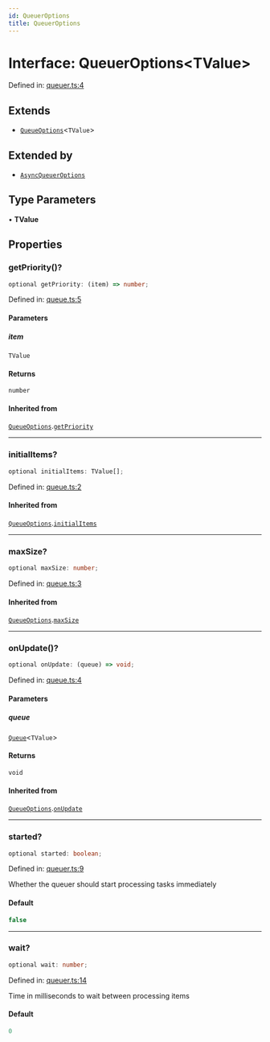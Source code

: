 ```yaml
---
id: QueuerOptions
title: QueuerOptions
---
```


<!-- DO NOT EDIT: this page is autogenerated from the type comments -->

# Interface: QueuerOptions\<TValue\>

Defined in: [queuer.ts:4](https://github.com/TanStack/bouncer/blob/main/packages/pacer/src/queuer.ts#L4)

## Extends

- [`QueueOptions`](queueoptions.md)\<`TValue`\>

## Extended by

- [`AsyncQueuerOptions`](asyncqueueroptions.md)

## Type Parameters

• **TValue**

## Properties

### getPriority()?

```ts
optional getPriority: (item) => number;
```

Defined in: [queue.ts:5](https://github.com/TanStack/bouncer/blob/main/packages/pacer/src/queue.ts#L5)

#### Parameters

##### item

`TValue`

#### Returns

`number`

#### Inherited from

[`QueueOptions`](queueoptions.md).[`getPriority`](QueueOptions.md#getpriority)

***

### initialItems?

```ts
optional initialItems: TValue[];
```

Defined in: [queue.ts:2](https://github.com/TanStack/bouncer/blob/main/packages/pacer/src/queue.ts#L2)

#### Inherited from

[`QueueOptions`](queueoptions.md).[`initialItems`](QueueOptions.md#initialitems)

***

### maxSize?

```ts
optional maxSize: number;
```

Defined in: [queue.ts:3](https://github.com/TanStack/bouncer/blob/main/packages/pacer/src/queue.ts#L3)

#### Inherited from

[`QueueOptions`](queueoptions.md).[`maxSize`](QueueOptions.md#maxsize)

***

### onUpdate()?

```ts
optional onUpdate: (queue) => void;
```

Defined in: [queue.ts:4](https://github.com/TanStack/bouncer/blob/main/packages/pacer/src/queue.ts#L4)

#### Parameters

##### queue

[`Queue`](../classes/queue.md)\<`TValue`\>

#### Returns

`void`

#### Inherited from

[`QueueOptions`](queueoptions.md).[`onUpdate`](QueueOptions.md#onupdate)

***

### started?

```ts
optional started: boolean;
```

Defined in: [queuer.ts:9](https://github.com/TanStack/bouncer/blob/main/packages/pacer/src/queuer.ts#L9)

Whether the queuer should start processing tasks immediately

#### Default

```ts
false
```

***

### wait?

```ts
optional wait: number;
```

Defined in: [queuer.ts:14](https://github.com/TanStack/bouncer/blob/main/packages/pacer/src/queuer.ts#L14)

Time in milliseconds to wait between processing items

#### Default

```ts
0
```
